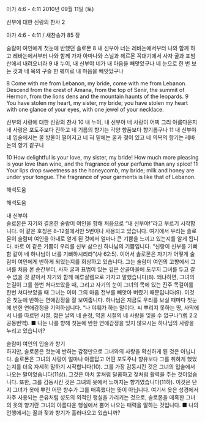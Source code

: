 아가 4:6 - 4:11 
2010년 09월 11일 (토)

신부에 대한 신랑의 찬사 2



아가 4:6 - 4:11 / 새찬송가 85 장


술람미 여인에게 첫눈에 반했던 솔로몬
8 내 신부야 너는 레바논에서부터 나와 함께 하고 레바논에서부터 나와 함께 가자 아마나와 스닐과 헤르몬 꼭대기에서 사자 굴과 표범 산에서 내려오너라 
9 내 누이, 내 신부야 네가 내 마음을 빼앗았구나 네 눈으로 한 번 보는 것과 네 목의 구슬 한 꿰미로 내 마음을 빼앗았구나

8 Come with me from Lebanon, my bride, come with me from Lebanon. Descend from the crest of Amana, from the top of Senir, the summit of Hermon, from the lions dens and the mountain haunts of the leopards. 9 You have stolen my heart, my sister, my bride; you have stolen my heart with one glance of your eyes, with one jewel of your necklace. 

신부의 사랑에 대한 신랑의 찬사
10 내 누이, 내 신부야 네 사랑이 어찌 그리 아름다운지 네 사랑은 포도주보다 진하고 네 기름의 향기는 각양 향품보다 향기롭구나 11 내 신부야 네 입술에서는 꿀 방울이 떨어지고 네 혀 밑에는 꿀과 젖이 있고 네 의복의 향기는 레바논의 향기 같구나

10 How delightful is your love, my sister, my bride! How much more pleasing is your love than wine, and the fragrance of your perfume than any spice! 11 Your lips drop sweetness as the honeycomb, my bride; milk and honey are under your tongue. The fragrance of your garments is like that of Lebanon.

해석도움





해석도움

내 신부야  
솔로몬은 자기와 결혼한 술람미 여인을 향해 처음으로 “내 신부야!”라고 부르기 시작합니다. 이 같은 호칭은 8-12절에서만 5번이나 사용되고 있습니다. 여기에서 우리는 솔로몬이 술람미 여인을 아내로 얻게 된 것에서 얼마나 큰 기쁨을 느끼고 있는지를 알게 됩니다. 바로 이 같은 기쁨이 우리를 신부 삼으신 하나님의 기쁨입니다. “신랑이 신부를 기뻐함 같이 네 하나님이 너를 기뻐하시리라”(사 62:5). 이어서 솔로몬은 자기가 어떻게 술람미 여인에게 반하게 되었는지를 회상하고 있습니다. 그는 술람미 여인의 고향에서 그녀를 처음 본 순간부터, 사자 굴과 표범이 있는 깊은 산골마을에 도무지 그녀를 두고 갈 수 없을 것 같아서 자기와 함께 예루살렘으로 가자고 말했습니다(8). 왜냐하면, 그녀의 눈길이 그를 한번 쳐다보았을 때, 그리고 자기의 눈이 그녀의 목에 있는 진주 목걸이를 한번 쳐다보았을 때 그녀는 이미 그의 마음 전부를 빼앗아 버렸기 때문입니다(9). 이것은 첫눈에 반하는 연애감정을 잘 보여줍니다. 하나님은 지금도 우리를 보실 때마다 첫눈에 반한 연애감정을 기억하십니다. “나 야훼가 하는 말이다. 씨 뿌리지 못하는 땅, 사막에서 나를 따르던 시절, 젊은 날의 네 순정, 약혼 시절의 네 사랑을 잊을 수 없구나”(렘 2:2 공동번역).
■ 나는 나를 향해 첫눈에 반한 연애감정을 잊지 않으시는 하나님의 사랑을 누리고 있습니까?

술람미 여인의 입술과 향기  
하지만, 솔로몬은 첫눈에 반하는 감정만으로 그녀와의 사랑을 확신하게 된 것은 아닙니다. 솔로몬은 그녀의 사랑이 얼마나 아름답고 어떤 포도주나 향유보다 그를 취하게 했었는지를 더욱 자세히 말하기 시작합니다(10). 그를 가장 감동시킨 것은 그녀의 입술에서 나오는 말이었습니다(11상). 그것은 마치 꿀처럼 달콤하고 젖처럼 활력을 주는 것이었습니다. 또한, 그를 감동시킨 것은 그녀의 옷에서 느껴지는 향기였습니다(11하). 이것은 단지 그녀가 옷에 뿌린 어떤 향수가 그를 매혹했다는 뜻이 아닙니다. 여기서 옷은 성경에서 자주 사용되는 은유처럼 성도의 외적인 행실을 가리키는 것으로, 솔로몬을 매혹한 그녀의 옷의 향기란 그녀의 아름다운 행실에서 뿜어 나오는 매력을 말하는 것입니다. 
■ 나의 언행에서는 꿀과 젖과 향기가 흘러나오고 있습니까?